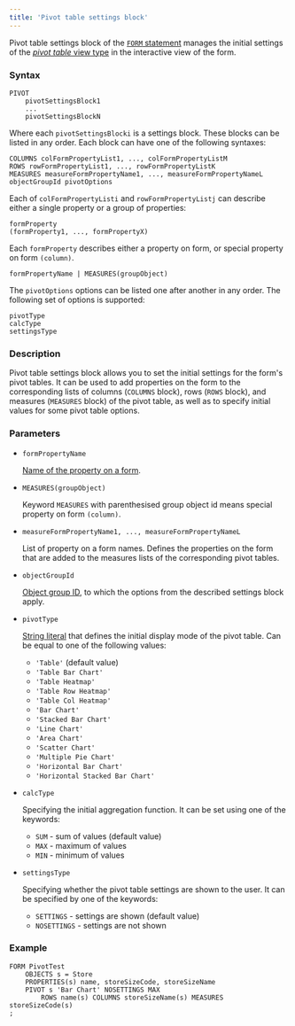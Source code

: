 ```yaml
---
title: 'Pivot table settings block'
---
```


Pivot table settings block of the [`FORM` statement](FORM_statement.md) manages the initial settings of the [*pivot table* view type](Interactive_view.md#property) in the interactive view of the form.

### Syntax

```
PIVOT 
    pivotSettingsBlock1
    ... 
    pivotSettingsBlockN
```

Where each `pivotSettingsBlocki` is a settings block. These blocks can be listed in any order. Each block can have one of the following syntaxes:

```
COLUMNS colFormPropertyList1, ..., colFormPropertyListM 
ROWS rowFormPropertyList1, ..., rowFormPropertyListK 
MEASURES measureFormPropertyName1, ..., measureFormPropertyNameL
objectGroupId pivotOptions 
```

Each of `colFormPropertyListi` and `rowFormPropertyListj` can describe either a single property or a group of properties:

```
formProperty
(formProperty1, ..., formPropertyX)
```

Each `formProperty` describes either a property on form, or special property on form `(column)`.

```
formPropertyName | MEASURES(groupObject)
```

The `pivotOptions` options can be listed one after another in any order. The following set of options is supported:

```
pivotType
calcType
settingsType
```

### Description

Pivot table settings block allows you to set the initial settings for the form's pivot tables. It can be used to add properties on the form to the corresponding lists of columns (`COLUMNS` block), rows (`ROWS` block), and measures (`MEASURES` block) of the pivot table, as well as to specify initial values for some pivot table options.

### Parameters

- `formPropertyName`

    [Name of the property on a form](Properties_and_actions_block.md#name). 

- `MEASURES(groupObject)`

  Keyword `MEASURES` with parenthesised group object id means special property on form `(column)`.

- `measureFormPropertyName1, ..., measureFormPropertyNameL`

    List of property on a form names. Defines the properties on the form that are added to the measures lists of the corresponding pivot tables.

- `objectGroupId`

    [Object group ID](IDs.md#groupobjectid), to which the options from the described settings block apply.

- `pivotType`

    [String literal](Literals.md#strliteral) that defines the initial display mode of the pivot table. Can be equal to one of the following values:
    
    - `'Table'` (default value)
    - `'Table Bar Chart'`
    - `'Table Heatmap'`
    - `'Table Row Heatmap'`
    - `'Table Col Heatmap'`
    - `'Bar Chart'`
    - `'Stacked Bar Chart'`
    - `'Line Chart'`
    - `'Area Chart'`
    - `'Scatter Chart'`
    - `'Multiple Pie Chart'`
    - `'Horizontal Bar Chart'`
    - `'Horizontal Stacked Bar Chart'`
  
- `calcType`

    Specifying the initial aggregation function. It can be set using one of the keywords:

    - `SUM` - sum of values (default value)
    - `MAX` - maximum of values
    - `MIN` - minimum of values
         
- `settingsType`

    Specifying whether the pivot table settings are shown to the user. It can be specified by one of the keywords:

    - `SETTINGS` - settings are shown (default value)
    - `NOSETTINGS` - settings are not shown
    
### Example

```lsf
FORM PivotTest 
    OBJECTS s = Store
    PROPERTIES(s) name, storeSizeCode, storeSizeName
    PIVOT s 'Bar Chart' NOSETTINGS MAX
        ROWS name(s) COLUMNS storeSizeName(s) MEASURES storeSizeCode(s)    
;
```